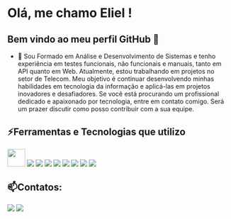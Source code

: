 # Olá, me chamo Eliel ! 
## Bem vindo ao meu perfil GitHub 👋

- 🔭 Sou Formado em Análise e Desenvolvimento de Sistemas e tenho experiência em testes funcionais, não funcionais e manuais, tanto em API quanto em Web. Atualmente, estou trabalhando em projetos no setor de Telecom. Meu objetivo é continuar desenvolvendo minhas habilidades em tecnologia da informação e aplicá-las em projetos inovadores e desafiadores. Se você está procurando um profissional dedicado e apaixonado por tecnologia, entre em contato comigo. Será um prazer discutir como posso contribuir com a sua equipe.

## ⚡Ferramentas e Tecnologias que utilizo

<img loading="lazy" src="https://cdn.jsdelivr.net/gh/devicons/devicon/icons/git/git-original.svg" width="40" height="40"/>
<img src="https://cdn.jsdelivr.net/gh/devicons/devicon@latest/icons/python/python-original-wordmark.svg" />
<img src="https://cdn.jsdelivr.net/gh/devicons/devicon@latest/icons/javascript/javascript-original.svg" />
<img src="https://cdn.jsdelivr.net/gh/devicons/devicon@latest/icons/html5/html5-original-wordmark.svg" />
<img src="https://cdn.jsdelivr.net/gh/devicons/devicon@latest/icons/cypressio/cypressio-original-wordmark.svg" />
<img src="https://cdn.jsdelivr.net/gh/devicons/devicon@latest/icons/css3/css3-original-wordmark.svg" />
<img src="https://cdn.jsdelivr.net/gh/devicons/devicon@latest/icons/selenium/selenium-original.svg" />
<link rel="stylesheet" type='text/css' href="https://cdn.jsdelivr.net/gh/devicons/devicon@latest/devicon.min.css" />
<img src="https://cdn.jsdelivr.net/gh/devicons/devicon@latest/icons/jira/jira-original-wordmark.svg" />
<img src="https://cdn.jsdelivr.net/gh/devicons/devicon@latest/icons/sqldeveloper/sqldeveloper-original.svg" />

## 📫Contatos:

<div>
<a href = "mailto:eliel.oliveira@aluno.faculdadeimpacta.com.br"><img loading="lazy" src="https://img.shields.io/badge/Gmail-D14836?style=for-the-badge&logo=gmail&logoColor=white" target="_blank"></a>
<a href="https://www.linkedin.com/in/elielmendes/" target="_blank"><img loading="lazy" src="https://img.shields.io/badge/-LinkedIn-%230077B5?style=for-the-badge&logo=linkedin&logoColor=white" target="_blank"></a>   
</div>
          
          
          
          
          
           
          
          
          
          
          
          
